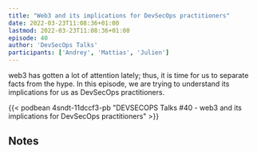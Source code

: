 ```yaml
---
title: "Web3 and its implications for DevSecOps practitioners"
date: 2022-03-23T11:08:36+01:00
lastmod: 2022-03-23T11:08:36+01:00
episode: 40
author: 'DevSecOps Talks'
participants: ['Andrey', 'Mattias', 'Julien']
---
```


web3 has gotten a lot of attention lately; thus, it is time for us to separate facts from the hype.
In this episode, we are trying to understand its implications for us as DevSecOps practitioners.

<!--more-->

<!-- Player -->

{{< podbean 4sndt-11dccf3-pb "DEVSECOPS Talks #40 - web3 and its implications for DevSecOps practitioners" >}}

## Notes

